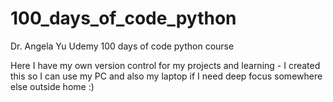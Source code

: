 # 100_days_of_code_python
Dr. Angela Yu Udemy 100 days of code python course


Here I have my own version control for my projects and learning - I created this so I can use my PC and also my laptop if I need deep focus somewhere else outside home :)
